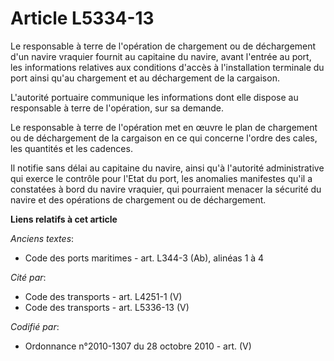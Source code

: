 # Article L5334-13

Le responsable à terre de l'opération de chargement ou de déchargement d'un navire vraquier fournit au capitaine du navire,
avant l'entrée au port, les informations relatives aux conditions d'accès à l'installation terminale du port ainsi qu'au
chargement et au déchargement de la cargaison.

L'autorité portuaire communique les informations dont elle dispose au responsable à terre de l'opération, sur sa demande.

Le responsable à terre de l'opération met en œuvre le plan de chargement ou de déchargement de la cargaison en ce qui
concerne l'ordre des cales, les quantités et les cadences.

Il notifie sans délai au capitaine du navire, ainsi qu'à l'autorité administrative qui exerce le contrôle pour l'Etat du
port, les anomalies manifestes qu'il a constatées à bord du navire vraquier, qui pourraient menacer la sécurité du navire et
des opérations de chargement ou de déchargement.

**Liens relatifs à cet article**

_Anciens textes_:

  - Code des ports maritimes - art. L344-3 (Ab), alinéas 1 à 4

_Cité par_:

  - Code des transports - art. L4251-1 (V)
  - Code des transports - art. L5336-13 (V)

_Codifié par_:

  - Ordonnance n°2010-1307 du 28 octobre 2010 - art. (V)
